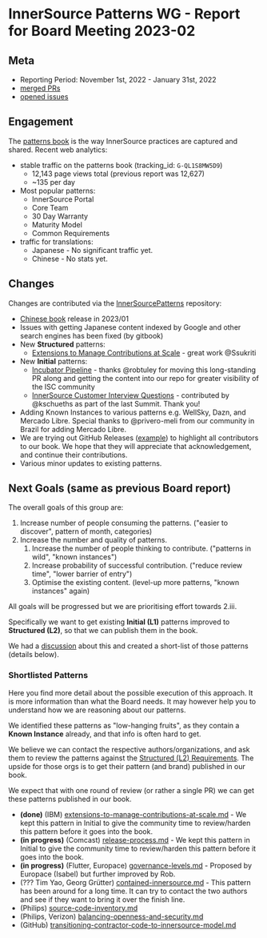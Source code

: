 # InnerSource Patterns WG - Report for Board Meeting 2023-02

## Meta

* Reporting Period: November 1st, 2022 - January 31st, 2022
* [merged PRs](https://github.com/InnerSourceCommons/InnerSourcePatterns/pulls?q=is%3Apr+closed%3A2022-11-01..2023-01-31+is%3Amerged)
* [opened issues](https://github.com/InnerSourceCommons/InnerSourcePatterns/issues?q=is%3Aissue+created%3A2022-11-01..2023-01-31+is%3Aopen)

## Engagement

The [patterns book] is the way InnerSource practices are captured and shared. Recent web analytics:

* stable traffic on the patterns book (tracking_id: `G-QL1S8MW5D9`)
  * 12,143 page views total (previous report was 12,627)
  * ~135 per day
* Most popular patterns:
  * InnerSource Portal
  * Core Team
  * 30 Day Warranty
  * Maturity Model
  * Common Requirements
* traffic for translations:
    * Japanese - No significant traffic yet.
    * Chinese - No stats yet.

## Changes

Changes are contributed via the [InnerSourcePatterns] repository:

* [Chinese book](https://patterns.innersourcecommons.org/v/zh/) release in 2023/01
* Issues with getting Japanese content indexed by Google and other search engines has been fixed (by gitbook)
* New **Structured** patterns:
    * [Extensions to Manage Contributions at Scale](https://patterns.innersourcecommons.org/p/extensions-for-sustainable-growth) - great work @Ssukriti
* New **Initial** patterns:
    * [Incubator Pipeline](https://github.com/InnerSourceCommons/InnerSourcePatterns/blob/main/patterns/1-initial/incubator-pipeline.md) - thanks @robtuley for moving this long-standing PR along and getting the content into our repo for greater visibility of the ISC community
    * [InnerSource Customer Interview Questions](https://github.com/InnerSourceCommons/InnerSourcePatterns/blob/main/patterns/1-initial/innersource-customer-interview-questions.md) - contributed by @kschueths as part of the last Summit. Thank you!
* Adding Known Instances to various patterns e.g. WellSky, Dazn, and Mercado Libre. Special thanks to @privero-meli from our community in Brazil for adding Mercado Libre.
* We are trying out GitHub Releases ([example](https://github.com/InnerSourceCommons/InnerSourcePatterns/releases/tag/v1.4)) to highlight all contributors to our book. We hope that they will appreciate that acknowledgement, and continue their contributions.
* Various minor updates to existing patterns.

## Next Goals (same as previous Board report)

The overall goals of this group are:

1. Increase number of people consuming the patterns. ("easier to discover", pattern of month, categories)
2. Increase the number and quality of patterns.
   1. Increase the number of people thinking to contribute. ("patterns in wild", "known instances")
   2. Increase probability of successful contribution. ("reduce review time", "lower barrier of entry")
   3. Optimise the existing content. (level-up more patterns, "known instances" again)

All goals will be progressed but we are prioritising effort towards 2.iii.

Specifically we want to get existing **Initial (L1)** patterns improved to **Structured (L2)**, so that we can publish them in the book.

We had a [discussion](https://github.com/InnerSourceCommons/InnerSourcePatterns/pull/486#discussion_r1029921121) about this and created a short-list of those patterns (details below).

### Shortlisted Patterns

Here you find more detail about the possible execution of this approach.
It is more information than what the Board needs. It may however help you to understand how we are reasoning about our patterns.

We identified these patterns as "low-hanging fruits", as they contain a **Known Instance** already, and that info is often hard to get.

We believe we can contact the respective authors/organizations, and ask them to review the patterns against the [Structured (L2) Requirements](https://github.com/InnerSourceCommons/InnerSourcePatterns/blob/main/meta/contributor-handbook.md#requirements-level-2---structured). The upside for those orgs is to get their pattern (and brand) published in our book.

We expect that with one round of review (or rather a single PR) we can get these patterns published in our book.

* **(done)** (IBM) [extensions-to-manage-contributions-at-scale.md](https://github.com/InnerSourceCommons/InnerSourcePatterns/blob/main/patterns/1-initial/extensions-to-manage-contributions-at-scale.md) - We kept this pattern in Initial to give the community time to review/harden this pattern before it goes into the book.
* **(in progress)** (Comcast) [release-process.md](https://github.com/InnerSourceCommons/InnerSourcePatterns/blob/main/patterns/1-initial/release-process.md) - We kept this pattern in Initial to give the community time to review/harden this pattern before it goes into the book.
* **(in progress)** (Flutter, Europace) [governance-levels.md](https://github.com/InnerSourceCommons/InnerSourcePatterns/blob/main/patterns/1-initial/governance-levels.md) - Proposed by Europace (Isabel) but further improved by Rob.
* (??? Tim Yao, Georg Grütter) [contained-innersource.md](https://github.com/InnerSourceCommons/InnerSourcePatterns/blob/main/patterns/1-initial/contained-innersource.md) - This pattern has been around for a long time. It can try to contact the two authors and see if they want to bring it over the finish line.
* (Philips) [source-code-inventory.md](https://github.com/InnerSourceCommons/InnerSourcePatterns/blob/main/patterns/1-initial/source-code-inventory.md)
* (Philips, Verizon) [balancing-openness-and-security.md](https://github.com/InnerSourceCommons/InnerSourcePatterns/blob/main/patterns/1-initial/balancing-openness-and-security.md)
* (GitHub) [transitioning-contractor-code-to-innersource-model.md](https://github.com/InnerSourceCommons/InnerSourcePatterns/blob/main/patterns/1-initial/transitioning-contractor-code-to-innersource-model.md)

[patterns book]: https://patterns.innersourcecommons.org/
[InnerSourcePatterns]: https://github.com/InnerSourceCommons/InnerSourcePatterns/
